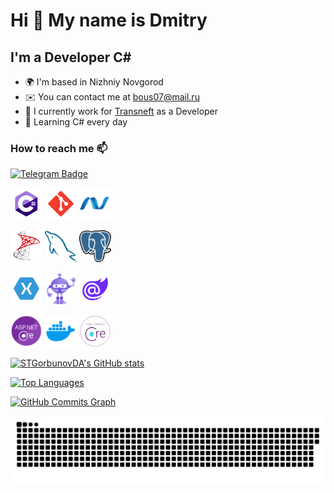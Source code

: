 Hi 👋 My name is Dmitry
====================

I'm a Developer C#
------------------------------

* 🌍 I'm based in Nizhniy Novgorod
* ✉️ You can contact me at [bous07@mail.ru](mailto:bous07@mail.ru)
* 🚀 I currently work for [Transneft](https://uppervolga.transneft.ru/) as a Developer
* 🧠 Learning C# every day

### How to reach me :mailbox:
[![Telegram Badge](https://img.shields.io/badge/Telegram-blue?style=flat&logo=telegram&logoColor=white)](https://t.me/DA_Gorbunov)

<p align="left">
<a href="https://docs.microsoft.com/en-us/dotnet/csharp/" target="_blank" rel="noreferrer"><img src="assets/c%23.svg" width="51" height="51" alt="C" /></a>
<a href="https://git-scm.com/" target="_blank" rel="noreferrer"><img src="assets/git-scm.png" width="51" height="51" alt="Git" /></a>
<a href="https://dotnet.microsoft.com/en-us/apps/aspnet/web-apps/blazor" target="_blank" rel="noreferrer"><img src="assets/dotnet.svg" width="51" height="51" alt="Blazor" /></a>

<a href="https://www.microsoft.com/ru-ru/sql-server" target="_blank" rel="noreferrer"><img src="assets/MSSQL.svg" width="51" height="51" alt="MSSQL" /></a>
<a href="https://www.mysql.com/" target="_blank" rel="noreferrer"><img src="assets/mysql2.svg" width="51" height="51" alt="MySQL" /></a>
<a href="https://www.postgresql.org/" target="_blank" rel="noreferrer"><img src="assets/PostgreSQL.svg" width="51" height="51" alt="MySQL" /></a>

<a href="/" target="_blank" rel="noreferrer"><img src="assets/xamarin.svg" width="51" height="51" alt="MySQL" /></a>
<a href="/" target="_blank" rel="noreferrer"><img src="assets/net-maui.png" width="51" height="51" alt="MySQL" /></a>
<a href="/" target="_blank" rel="noreferrer"><img src="assets/blazor.svg" width="51" height="51" alt="Blazor" /></a>

<a href="/" target="_blank" rel="noreferrer"><img src="assets/asp.svg" width="51" height="51" alt="MySQL" /></a>
<a href="/" target="_blank" rel="noreferrer"><img src="assets/docker.svg" width="51" height="51" alt="MySQL" /></a>
<a href="/" target="_blank" rel="noreferrer"><img src="assets/EFCore.png" width="51" height="51" alt="MySQL" /></a>


<a href="http://www.github.com/STGorbunovDA"><img src="https://github-readme-stats-qdnx.vercel.app/api?username=STGorbunovDA&show_icons=true&hide=&count_private=true&title_color=22c55e&text_color=ffffff&icon_color=22c55e&bg_color=22272e&hide_border=true&show_icons=true" alt="STGorbunovDA's GitHub stats" /> </a>

<a href="https://github.com/STGorbunovDA" align="right"><img src="https://github-readme-stats-qdnx.vercel.app/api/top-langs/?username=STGorbunovDA&langs_count=10&title_color=22c55e&text_color=ffffff&icon_color=22c55e&bg_color=22272e&hide_border=true&locale=en&custom_title=Top%20%Languages" alt="Top Languages" /></a>


<a href="http://www.github.com/STGorbunovDA"><img src="https://github-readme-activity-graph.vercel.app/graph?username=STGorbunovDA&bg_color=22272e&color=ffffff&line=22c55e&point=ffffff&area_color=22272e&area=true&hide_border=true&custom_title=GitHub%20Commits%20Graph" alt="GitHub Commits Graph" /></a>


<p align="center">
 <img width="1000" src="assets/github-snake.svg" alt="snake"/>
</p>
